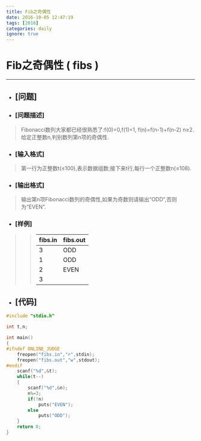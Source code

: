 ```yaml
---
title: Fib之奇偶性
date: 2016-10-05 12:47:19
tags: [2016]
categories: daily
ignore: true
---
```

# Fib之奇偶性 ( fibs )
---
- ## [问题]

- ### [问题描述]
> Fibonacci数列大家都已经很熟悉了:f(0)=0,f(1)=1, f(n)=f(n-1)+f(n-2) n≥2.给定正整数n,判别数列第n项的奇偶性.

<!--more-->

- ### [输入格式]
> 第一行为正整数t(≤100),表示数据组数;接下来t行,每行一个正整数n(≤108).

- ### [输出格式]
> 输出第n项Fibonacci数列的奇偶性,如果为奇数则请输出“ODD”,否则为“EVEN”.

- ### [样例]

>> fibs.in | fibs.out
>> --------|--------
>> 3 | ODD
>> 1 | ODD
>> 2 | EVEN
>> 3 |

- ## [代码]

```c++
#include "stdio.h"

int t,n;

int main()
{
#ifndef ONLINE_JUDGE
	freopen("fibs.in","r",stdin);
	freopen("fibs.out","w",stdout);
#endif
	scanf("%d",&t);
	while(t--)
	{
		scanf("%d",&n);
		n%=3;
		if(!n)
			puts("EVEN");
		else
			puts("ODD");
	}
	return 0;
}
```
